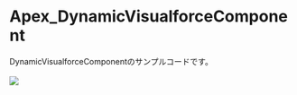 Apex_DynamicVisualforceComponent
================================

DynamicVisualforceComponentのサンプルコードです。
<br/>
<br/>
<img src="http://cdn-ak.f.st-hatena.com/images/fotolife/t/tyoshikawa1106/20131127/20131127230616.png" />
